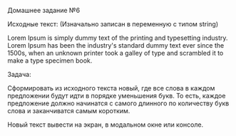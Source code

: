 Домашнее задание №6

Исходные текст: (Изначально записан в переменную с типом string)

Lorem Ipsum is simply dummy text of the printing and typesetting industry. Lorem Ipsum has been the industry's standard dummy text ever since the 1500s, when an unknown printer took a galley of type and scrambled it to make a type specimen book. 

Задача:

Сформировать из исходного текста новый, где все слова в каждом предложении будут идти в порядке уменьшения букв. То есть, каждое предложение должно начинатся с самого длинного по количеству букв слова и заканчиватся самым коротким.

Новый текст вывести на экран, в модальном окне или консоле.
